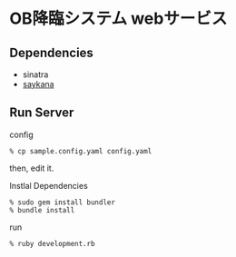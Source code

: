 OB降臨システム webサービス
========================

Dependencies
------------

* sinatra
* [saykana](http://www.a-quest.com/quickware/saykana/)


Run Server
----------

config

    % cp sample.config.yaml config.yaml

then, edit it.


Instlal Dependencies

    % sudo gem install bundler
    % bundle install


run

    % ruby development.rb

